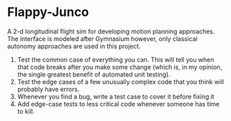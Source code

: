 # Flappy-Junco
A 2-d longitudinal flight sim for developing motion planning approaches.  The interface is modeled after Gymnasium however, only classical autonomy approaches are used in this project.



1. Test the common case of everything you can. This will tell you when that code breaks after you make some change (which is, in my opinion, the single greatest benefit of automated unit testing).
2. Test the edge cases of a few unusually complex code that you think will probably have errors.
3. Whenever you find a bug, write a test case to cover it before fixing it
4. Add edge-case tests to less critical code whenever someone has time to kill.
